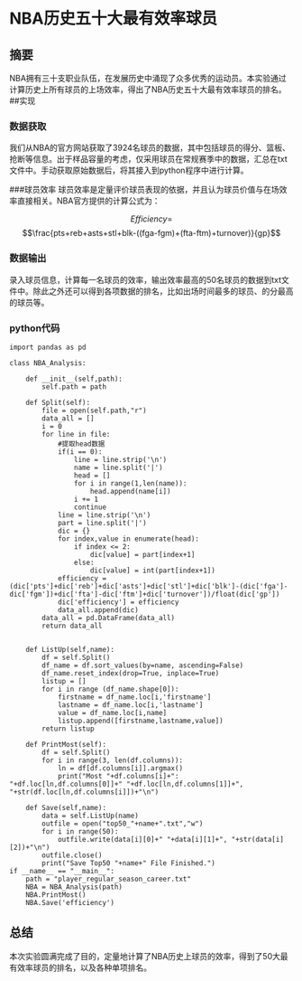# NBA历史五十大最有效率球员
## 摘要
NBA拥有三十支职业队伍，在发展历史中涌现了众多优秀的运动员。本实验通过计算历史上所有球员的上场效率，得出了NBA历史五十大最有效率球员的排名。
##实现
### 数据获取
我们从NBA的官方网站获取了3924名球员的数据，其中包括球员的得分、篮板、抢断等信息。出于样品容量的考虑，仅采用球员在常规赛季中的数据，汇总在txt文件中。手动获取原始数据后，将其接入到python程序中进行计算。

###球员效率
球员效率是定量评价球员表现的依据，并且认为球员价值与在场效率直接相关。NBA官方提供的计算公式为：

$$Efficiency=$$
$$\frac{pts+reb+asts+stl+blk-((fga-fgm)+(fta-ftm)+turnover)}{gp}$$

### 数据输出
录入球员信息，计算每一名球员的效率，输出效率最高的50名球员的数据到txt文件中。除此之外还可以得到各项数据的排名，比如出场时间最多的球员、的分最高的球员等。

### python代码
```
import pandas as pd

class NBA_Analysis:
    
    def __init__(self,path):
        self.path = path
        
    def Split(self):
        file = open(self.path,"r")
        data_all = []
        i = 0 
        for line in file:
            #提取head数据
            if(i == 0):
                line = line.strip('\n')
                name = line.split('|')
                head = []
                for i in range(1,len(name)):
                    head.append(name[i])
                i += 1
                continue
            line = line.strip('\n')
            part = line.split('|')
            dic = {}
            for index,value in enumerate(head):
                if index <= 2:
                    dic[value] = part[index+1]
                else:
                    dic[value] = int(part[index+1])
            efficiency = (dic['pts']+dic['reb']+dic['asts']+dic['stl']+dic['blk']-(dic['fga']-dic['fgm'])+dic['fta']-dic['ftm']+dic['turnover'])/float(dic['gp'])
            dic['efficiency'] = efficiency
            data_all.append(dic)
        data_all = pd.DataFrame(data_all)
        return data_all
    
    
    def ListUp(self,name):
        df = self.Split()
        df_name = df.sort_values(by=name, ascending=False)
        df_name.reset_index(drop=True, inplace=True)
        listup = []
        for i in range (df_name.shape[0]):
            firstname = df_name.loc[i,'firstname']
            lastname = df_name.loc[i,'lastname']
            value = df_name.loc[i,name]
            listup.append([firstname,lastname,value])
        return listup
            
    def PrintMost(self):
        df = self.Split()
        for i in range(3, len(df.columns)):
            ln = df[df.columns[i]].argmax()
            print("Most "+df.columns[i]+": "+df.loc[ln,df.columns[0]]+" "+df.loc[ln,df.columns[1]]+", "+str(df.loc[ln,df.columns[i]])+"\n")
        
    def Save(self,name):
        data = self.ListUp(name)
        outfile = open("top50_"+name+".txt","w")
        for i in range(50):
            outfile.write(data[i][0]+" "+data[i][1]+", "+str(data[i][2])+"\n")
        outfile.close()
        print("Save Top50 "+name+" File Finished.")             
if __name__ == "__main__":    
    path = "player_regular_season_career.txt"
    NBA = NBA_Analysis(path)
    NBA.PrintMost()
    NBA.Save('efficiency')
```
## 总结
本次实验圆满完成了目的，定量地计算了NBA历史上球员的效率，得到了50大最有效率球员的排名，以及各种单项排名。